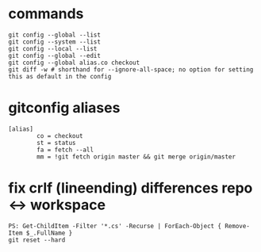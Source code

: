 # commands
```
git config --global --list
git config --system --list
git config --local --list
git config --global --edit
git config --global alias.co checkout
git diff -w # shorthand for --ignore-all-space; no option for setting this as default in the config
```


# gitconfig aliases
```
[alias]
        co = checkout
        st = status
        fa = fetch --all
        mm = !git fetch origin master && git merge origin/master
```



# fix crlf (lineending) differences repo <-> workspace
```
PS: Get-ChildItem -Filter '*.cs' -Recurse | ForEach-Object { Remove-Item $_.FullName }
git reset --hard
```
